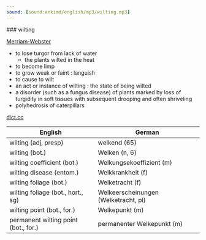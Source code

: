 ```yaml
---
sound: [sound:ankimd/english/mp3/wilting.mp3]
---
```


\### wilting

[Merriam-Webster](https://www.merriam-webster.com/dictionary/wilting)

- to lose turgor from lack of water
    - the plants wilted in the heat
- to become limp
- to grow weak or faint : languish
- to cause to wilt
- an act or instance of wilting : the state of being wilted
- a disorder (such as a fungus disease) of plants marked by loss of turgidity in soft tissues with subsequent drooping and often shriveling
- polyhedrosis of caterpillars

[dict.cc](https://www.dict.cc/wilting)

| English        | German       |
| -------------- | ------------ |
| wilting (adj, presp) | welkend (65) |
| wilting (bot.) | Welken (n, 6) |
| wilting coefficient (bot.) | Welkungsekoeffizient (m) |
| wilting disease (entom.) | Welkkrankheit (f) |
| wilting foliage (bot.) | Welketracht (f) |
| wilting foliage (bot., hort., sg) | Welkeerscheinungen (Welketracht, pl) |
| wilting point <WP> (bot., for.) | Welkepunkt <WP> (m) |
| permanent wilting point <PWP> (bot., for.) | permanenter Welkepunkt <PWP> (m) |
